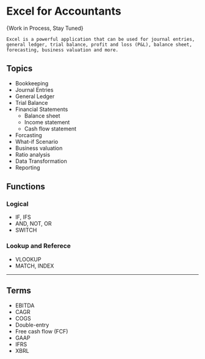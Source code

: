 # Excel for Accountants

{Work in Process, Stay Tuned}

`
Excel is a powerful application that can be used for journal entries, general ledger, trial balance, profit and loss (P&L), balance sheet, forecasting, business valuation and more.
`

## Topics
* Bookkeeping 
* Journal Entries
* General Ledger
* Trial Balance
* Financial Statements
  * Balance sheet
  * Income statement
  * Cash flow statement
* Forcasting
* What-if Scenario
* Business valuation
* Ratio analysis
* Data Transformation
* Reporting


## Functions
### Logical
* IF, IFS
* AND, NOT, OR
* SWITCH

### Lookup and Referece
* VLOOKUP
* MATCH, INDEX


-----

## Terms
* EBITDA
* CAGR
* COGS 
* Double-entry 
* Free cash flow (FCF)
* GAAP
* IFRS
* XBRL


